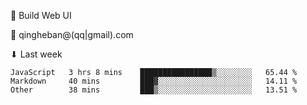 🧙 Build Web UI

📧 qingheban@(qq|gmail).com

⬇ Last week

<!--START_SECTION:waka-->

```text
JavaScript   3 hrs 8 mins    ████████████████▒░░░░░░░░   65.44 %
Markdown     40 mins         ███▓░░░░░░░░░░░░░░░░░░░░░   14.11 %
Other        38 mins         ███▒░░░░░░░░░░░░░░░░░░░░░   13.51 %
```

<!--END_SECTION:waka-->

<!--
**banqinghe/banqinghe** is a ✨ _special_ ✨ repository because its `README.md` (this file) appears on your GitHub profile.

Here are some ideas to get you started:

- 🔭 I’m currently working on ...
- 🌱 I’m currently learning ...
- 👯 I’m looking to collaborate on ...
- 🤔 I’m looking for help with ...
- 💬 Ask me about ...
- 📫 How to reach me: ...
- 😄 Pronouns: ...
- ⚡ Fun fact: ...
-->
